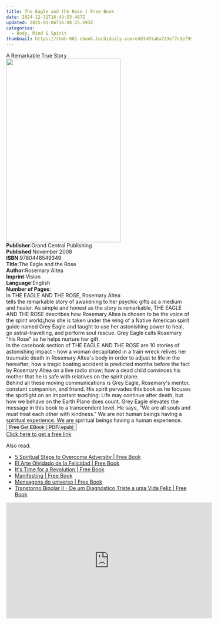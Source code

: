 ```yaml
---
title: The Eagle and the Rose | Free Book
date: 2024-12-31T16:43:53.467Z
updated: 2025-01-06T16:08:25.693Z
categories:
  - Body, Mind & Spirit
thumbnail: https://thmb-001-ebook.techidaily.com/e493401a6a723ef7c3ef99ae243e9f2e342c6203566cc155944afd9d4bddfcd2.jpg
---
```

<main id="book-container">
  <div class="flex flex-col">
    <div class="book-brief flex-1 py-6 px-4 sm:p-6 md:py-10 md:px-8">
      <!-- brief-->
      <div class="book-brief-main">A Remarkable True Story</div>
    </div>
    <div
      class="book-meta-info flex-1 grid gap-4 col-start-1 col-end-3 row-start-1 sm:mb-6 sm:grid-cols-4 lg:gap-6 lg:col-start-2 lg:row-end-6 lg:row-span-6 lg:mb-0"
    >
      <div
        class="book-meta-info-left place-content-center mt-4 p-4 text-sm leading-6 col-start-2 col-span-2 dark:text-slate-400"
      >
        <img
          class="w-full h-500 object-cover rounded-lg sm:h-255 sm:col-span-2 lg:col-span-full"
          src="https://img-001-ebook.techidaily.com/18c919c154ce7b4b6d7aff888ec4c9bc2e8b2eba677d9a899ad221be6b16190e.jpg"
          alt=""
          width="312"
          height="500"
        />
      </div>
      <div
        class="book-meta-info-right mt-2 col-start-1 row-start-2 col-span-3 self-center"
      >
        <!-- meta data  -->
        <div class="flex flex-col px-4 md:px-8">
          <div class="flex-1">
            <strong>Publisher</strong>:<span class="px-2"
              >Grand Central Publishing</span
            >
          </div>
          <div class="flex-1">
            <strong>Published</strong>:<span class="px-2">November 2008</span>
          </div>
          <div class="flex-1">
            <strong>ISBN</strong>:<span class="px-2">9780446549349</span>
          </div>
          <div class="flex-1">
            <strong>Title</strong>:<span class="px-2"
              >The Eagle and the Rose</span
            >
          </div>
          <div class="flex-1">
            <strong>Author</strong>:<span class="px-2">Rosemary Altea</span>
          </div>
          <div class="flex-1">
            <strong>Imprint</strong>:<span class="px-2">Vision</span>
          </div>
          <div class="flex-1">
            <strong>Language</strong>:<span class="px-2">English</span>
          </div>
          <div class="flex-1">
            <strong>Number of Pages</strong>:<span class="px-2"></span>
          </div>
        </div>
      </div>
    </div>
    <div class="book-description flex-1 py-6 px-4 sm:p-6 md:py-10 md:px-8">
      <div class="book-description-main">
        <div accordion-content="" id="description">
          In THE EAGLE AND THE ROSE, Rosemary Altea <br />tells the remarkable
          story of awakening to her psychic gifts as a medium and healer. As
          simple and honest as the story is remarkable, THE EAGLE AND THE ROSE
          describes how Rosemary Altea is chosen to be the voice of the spirit
          world¿how she is taken under the wing of a Native American spirit
          guide named Grey Eagle and taught to use her astonishing power to
          heal, go astral-travelling, and perform soul rescue. Grey Eagle calls
          Rosemary "his Rose" as he helps nurture her gift.<br />In the casebook
          section of THE EAGLE AND THE ROSE are 10 stories of astonishing impact
          - how a woman decapitated in a train wreck relives her traumatic death
          in Rosemary Altea's body in order to adjust to life in the hereafter;
          how a tragic boating accident is predicted months before the fact by
          Rosemary Altea on a live radio show; how a dead child convinces his
          mother that he is safe with relatives on the spirit plane.<br />Behind
          all these moving communications is Grey Eagle, Rosemary's mentor,
          constant companion, and friend. His spirit pervades this book as he
          focuses the spotlight on an important teaching: Life may continue
          after death, but how we behave on the Earth Plane does count. Grey
          Eagle elevates the message in this book to a transcendent level. He
          says, "We are all souls and must treat each other with kindness." We
          are not human beings having a spiritual experience. We are spiritual
          beings having a human experience.
        </div>
        <div class="accordion-fader"></div>
      </div>
    </div>
    <div class="book-excerpts flex-1 py-6 px-4 sm:p-6 md:py-10 md:px-8"></div>
    <div
      class="book-about-author flex-1 py-6 px-4 sm:p-6 md:py-10 md:px-8"
    ></div>
    <div class="book-free-get flex-1 py-6 px-4 sm:p-6 md:py-10 md:px-8">
      <button
        id="btn-free-get"
        class="bg-blue-500 hover:bg-blue-700 text-white font-bold py-2 px-4 rounded"
      >
        Free Get EBook (.PDF/.epub)
      </button>
      <div id="countdown-display" class="px-2 text-lg mt-2"></div>
      <a
        id="free-link"
        class="hidden bg-blue-500 hover:bg-blue-700 text-white font-bold py-2 px-4 rounded"
        href="https://www.ebooks.com/en-us/book/401609/the-eagle-and-the-rose/rosemary-altea/"
        target="_blank"
        >Click here to get a free link</a
      >
    </div>
    <script>
      let countdownTime = 0;
      let countdownInterval = null;
      document
        .getElementById('btn-free-get')
        .addEventListener('click', startCountdown);
      function startCountdown() {
        countdownTime = new Date().getTime() + 60000 * 3;
        countdownInterval = setInterval(updateCountdown, 1000);
        document.getElementById('btn-free-get').disabled = true;
        document
          .getElementById('btn-free-get')
          .classList.add('bg-gray-500', 'cursor-not-allowed');
      }
      function updateCountdown() {
        let currentTime = new Date().getTime();
        let timeLeft = countdownTime - currentTime;
        let secondsLeft = Math.floor(timeLeft / 1000);
        document.getElementById('countdown-display').innerHTML =
          `Remaining time: ${secondsLeft} seconds.`;
        if (secondsLeft <= 0) {
          clearInterval(countdownInterval);
          document.getElementById('btn-free-get').classList.add('hidden');
          document.getElementById('free-link').classList.remove('hidden');
          document.getElementById('countdown-display').innerHTML = '';
        }
      }
    </script>
  </div>
</main>

<ins class="adsbygoogle"
      style="display:block"
      data-ad-client="ca-pub-7571918770474297"
      data-ad-slot="8358498916"
      data-ad-format="auto"
      data-full-width-responsive="true"></ins>
    

<span class="atpl-alsoreadstyle">Also read:</span>
<div><ul>
<li><a href="https://novels-ebooks.techidaily.com/210252317-9781722526788-5-spiritual-steps-to-overcome-adversity/"><u>5 Spiritual Steps to Overcome Adversity | Free Book</u></a></li>
<li><a href="https://novels-ebooks.techidaily.com/210251818-9781071591826-el-arte-olvidado-de-la-felicidad/"><u>El Arte Olvidado de la Felicidad | Free Book</u></a></li>
<li><a href="https://novels-ebooks.techidaily.com/210252348-9781098077020-its-time-for-a-revolution/"><u>It's Time for a Revolution | Free Book</u></a></li>
<li><a href="https://novels-ebooks.techidaily.com/210251404-9781947168039-manifesting/"><u>Manifesting | Free Book</u></a></li>
<li><a href="https://novels-ebooks.techidaily.com/210251875-9781071589847-mensagens-do-universo/"><u>Mensagens do universo | Free Book</u></a></li>
<li><a href="https://novels-ebooks.techidaily.com/210251713-9781071592113-transtorno-bipolar-ii-de-um-diagnostico-triste-a-uma-vida-feliz/"><u>Transtorno Bipolar II - De um Diagnóstico Triste a uma Vida Feliz | Free Book</u></a></li>
</ul></div>

<!-- affiliate ads begin -->
<iframe width="560" height="315" src="https://www.youtube.com/embed/2NU63YqpVqw?si=uoJs0-nZYAkILqXx" title="YouTube video player" frameborder="0" allow="accelerometer; autoplay; clipboard-write; encrypted-media; gyroscope; picture-in-picture; web-share" referrerpolicy="strict-origin-when-cross-origin" allowfullscreen></iframe>
<!-- affiliate ads end -->

